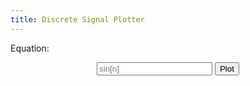 ```yaml
---
title: Discrete Signal Plotter
---
```


<head>
    <script src="https://cdn.plot.ly/plotly-latest.min.js"></script>
</head>

<center><div id="tester"></div></center>

Equation:
<center>
    <input type="text" placeholder="sin[n]" id="eqn"></input>
    <button type="button" onclick="getEqn();">Plot</button>
</center>
<script src="test.js"></script>

